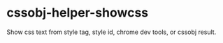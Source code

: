 # cssobj-helper-showcss
Show css text from style tag, style id, chrome dev tools, or cssobj result.
